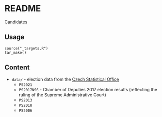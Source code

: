 # README

Candidates

## Usage

```
source("_targets.R")
tar_make()
```

## Content

- `data/` - election data from the [Czech Statistical Office](volby.cz)
    - `PS2021`
    - `PS2017NSS` - Chamber of Deputies 2017 election results (reflecting the ruling of the Supreme Administrative Court)
    - `PS2013`
    - `PS2010`
    - `PS2006`
